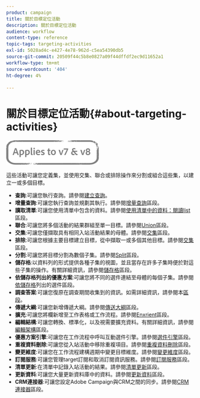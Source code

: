 ```yaml
---
product: campaign
title: 關於目標定位活動
description: 關於目標定位活動
audience: workflow
content-type: reference
topic-tags: targeting-activities
exl-id: 5028ad4c-e427-4e78-962d-c5ea54390db5
source-git-commit: 20509f44c5b8e0827a09f44dffdf2ec9d11652a1
workflow-type: tm+mt
source-wordcount: '404'
ht-degree: 4%

---
```


# 關於目標定位活動{#about-targeting-activities}

![](../../assets/common.svg)

這些活動可讓您定義集，並使用交集、聯合或排除操作來分割或組合這些集，以建立一或多個目標。

* **查詢**:可讓您執行查詢。請參閱[建立查詢](query.md#creating-a-query)。
* **增量查詢**:可讓您執行查詢並規劃其執行。請參閱[增量查詢](incremental-query.md)區段。
* **讀取清單**:可讓您使用清單中包含的資料。請參閱[使用清單中的資料：閱讀list](../../platform/using/import-export-workflows.md#using-data-from-a-list--read-list)區段。
* **聯合**:可讓您將多個活動的結果群組至單一目標。請參閱[Union](union.md)區段。
* **交集**:可讓您僅擷取具有相同入站活動結果的母體。請參閱[交集](intersection.md)區段。
* **排除**:可讓您根據主要目標建立目標，從中擷取一或多個其他目標。請參閱[交集](intersection.md)區段。
* **分割**:可讓您將目標分割為數個子集。請參閱[Split](split.md)區段。
* **儲存格**:以資料列的形式提供各種子集的視圖，並且當存在許多子集時便於對這些子集的操作。有關詳細資訊，請參閱[儲存格](cells.md)區段。
* **依儲存格列出的優惠方案**:可讓您將不同的選件連結至母體的每個子集。請參閱[依儲存格](offers-by-cell.md)列出的選件區段。
* **調查答案**:可讓您復原在調查期間收集到的資訊。如需詳細資訊，請參閱本[區段](../../surveys/using/getting-started-with-surveys.md)。
* **傳遞大綱**:可讓您新增傳遞大綱。請參閱[傳送大綱](delivery-outline.md)區段。
* **擴充**:可讓您將欄新增至工作表格或工作流程。請參閱[Enxrient](enrichment.md)區段。
* **編輯結構**:可讓您轉換、標準化，以及視需要擴充資料。有關詳細資訊，請參閱[編輯架構](edit-schema.md)區段。
* **優惠方案引擎**:可讓您在工作流程中呼叫互動選件引擎。請參閱[選件引擎](offer-engine.md)區段。
* **重複資料刪除**:可讓您從入站活動中移除重複項目。請參閱[重複資料刪除](deduplication.md)區段。
* **變更維度**:可讓您在工作流程建構週期中變更目標維度。請參閱[變更維度](change-dimension.md)區段。
* **訂閱服務**:可讓您管理target訂閱和取消訂閱資訊服務。請參閱[訂閱服務](subscription-services.md)區段。
* **清單更新**:在清單中記錄入站活動的結果。請參閱[清單更新](list-update.md)區段。
* **更新資料**:可讓您大量更新資料庫中的資料。請參閱[更新資料](update-data.md)區段。
* **CRM連接器**:可讓您設定Adobe Campaign與CRM之間的同步。請參閱[CRM連接器](crm-connector.md)區段。
